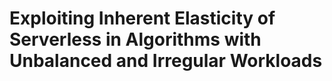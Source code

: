 # Exploiting Inherent Elasticity of Serverless in Algorithms with Unbalanced and Irregular Workloads
